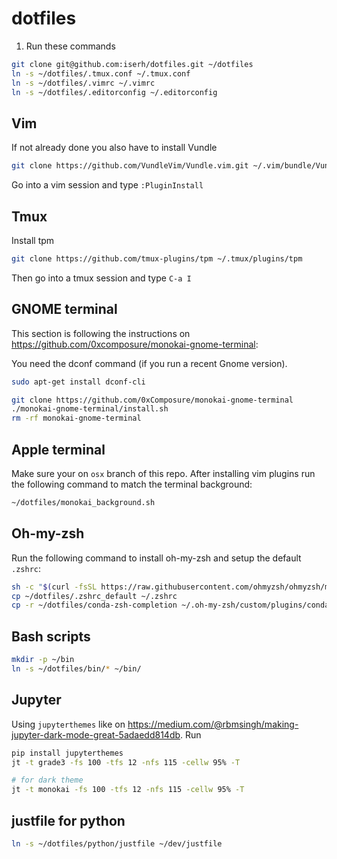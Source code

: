 # dotfiles
1. Run these commands
```sh
git clone git@github.com:iserh/dotfiles.git ~/dotfiles
ln -s ~/dotfiles/.tmux.conf ~/.tmux.conf
ln -s ~/dotfiles/.vimrc ~/.vimrc
ln -s ~/dotfiles/.editorconfig ~/.editorconfig
```

## Vim
If not already done you also have to install Vundle
```sh
git clone https://github.com/VundleVim/Vundle.vim.git ~/.vim/bundle/Vundle.vim
```

Go into a vim session and type `:PluginInstall`


## Tmux
Install tpm
```sh
git clone https://github.com/tmux-plugins/tpm ~/.tmux/plugins/tpm
```

Then go into a tmux session and type `C-a I`


## GNOME terminal
This section is following the instructions on https://github.com/0xcomposure/monokai-gnome-terminal:

You need the dconf command (if you run a recent Gnome version).
```sh
sudo apt-get install dconf-cli
```

```sh
git clone https://github.com/0xComposure/monokai-gnome-terminal
./monokai-gnome-terminal/install.sh
rm -rf monokai-gnome-terminal
```


## Apple terminal
Make sure your on `osx` branch of this repo. After installing vim plugins run the following command to match the terminal background:
```sh
~/dotfiles/monokai_background.sh
```


## Oh-my-zsh
Run the following command to install oh-my-zsh and setup the default `.zshrc`:
```sh
sh -c "$(curl -fsSL https://raw.githubusercontent.com/ohmyzsh/ohmyzsh/master/tools/install.sh)"
cp ~/dotfiles/.zshrc_default ~/.zshrc
cp -r ~/dotfiles/conda-zsh-completion ~/.oh-my-zsh/custom/plugins/conda-zsh-completion
```


## Bash scripts
```sh
mkdir -p ~/bin
ln -s ~/dotfiles/bin/* ~/bin/
```


## Jupyter
Using `jupyterthemes` like on https://medium.com/@rbmsingh/making-jupyter-dark-mode-great-5adaedd814db. Run
```sh
pip install jupyterthemes
jt -t grade3 -fs 100 -tfs 12 -nfs 115 -cellw 95% -T
```
```sh
# for dark theme
jt -t monokai -fs 100 -tfs 12 -nfs 115 -cellw 95% -T
```

## justfile for python
```sh
ln -s ~/dotfiles/python/justfile ~/dev/justfile
```

